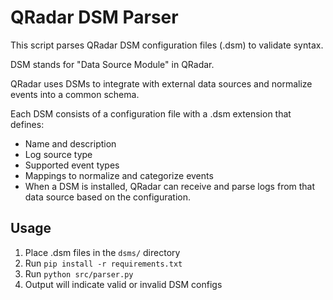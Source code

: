# QRadar DSM Parser

This script parses QRadar DSM configuration files (.dsm) to validate syntax.

DSM stands for "Data Source Module" in QRadar.

QRadar uses DSMs to integrate with external data sources and normalize events into a common schema.

Each DSM consists of a configuration file with a .dsm extension that defines:

- Name and description
- Log source type
- Supported event types
- Mappings to normalize and categorize events
- When a DSM is installed, QRadar can receive and parse logs from that data source based on the configuration.

## Usage

1. Place .dsm files in the `dsms/` directory
2. Run `pip install -r requirements.txt`
3. Run `python src/parser.py`
4. Output will indicate valid or invalid DSM configs